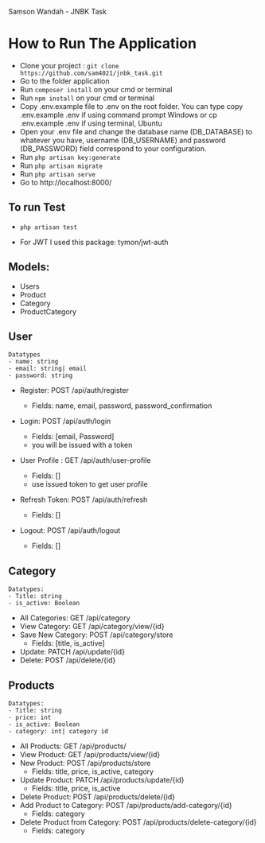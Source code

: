 Samson Wandah - JNBK Task

# How to Run The Application
- Clone your project : `git clone https://github.com/sam4021/jnbk_task.git`
- Go to the folder application 
- Run `composer install` on your cmd or terminal
- Run `npm install` on your cmd or terminal
- Copy .env.example file to .env on the root folder. You can type copy .env.example .env if using command prompt Windows or cp .env.example .env if using terminal, Ubuntu
- Open your .env file and change the database name (DB_DATABASE) to whatever you have, username (DB_USERNAME) and password (DB_PASSWORD) field correspond to your configuration.
- Run `php artisan key:generate`
- Run `php artisan migrate`
- Run `php artisan serve`
- Go to http://localhost:8000/

## To run Test
- `php artisan test`

- For JWT I used this package: tymon/jwt-auth
## Models:
- Users
- Product
- Category
- ProductCategory

## User
    Datatypes
    - name: string
    - email: string| email
    - password: string
- Register: POST  /api/auth/register
    - Fields: name, email, password, password_confirmation

- Login: POST /api/auth/login
    - Fields: [email, Password]   
    - you will be issued with a token

- User Profile : GET  /api/auth/user-profile
    - Fields: []
    - use issued token to get user profile

- Refresh Token: POST	/api/auth/refresh
    - Fields: []
- Logout: POST	/api/auth/logout
    - Fields: []

## Category
    Datatypes:
    - Title: string
    - is_active: Boolean

- All Categories:  GET /api/category
- View Category: GET /api/category/view/{id}
- Save New Category: POST /api/category/store
    - Fields: [title, is_active]
- Update: PATCH /api/update/{id}
- Delete: POST /api/delete/{id}
    
## Products
    Datatypes:
    - Title: string
    - price: int
    - is_active: Boolean
    - category: int| category id


- All Products: GET /api/products/
- View Product: GET /api/products/view/{id}
- New Product: POST /api/products/store
    - Fields: title, price, is_active, category
- Update Product: PATCH /api/products/update/{id}
    - Fields: title, price, is_active
- Delete Product: POST /api/products/delete/{id}
- Add Product to Category: POST /api/products/add-category/{id}
    - Fields:  category
- Delete Product from Category: POST /api/products/delete-category/{id}
    - Fields: category
